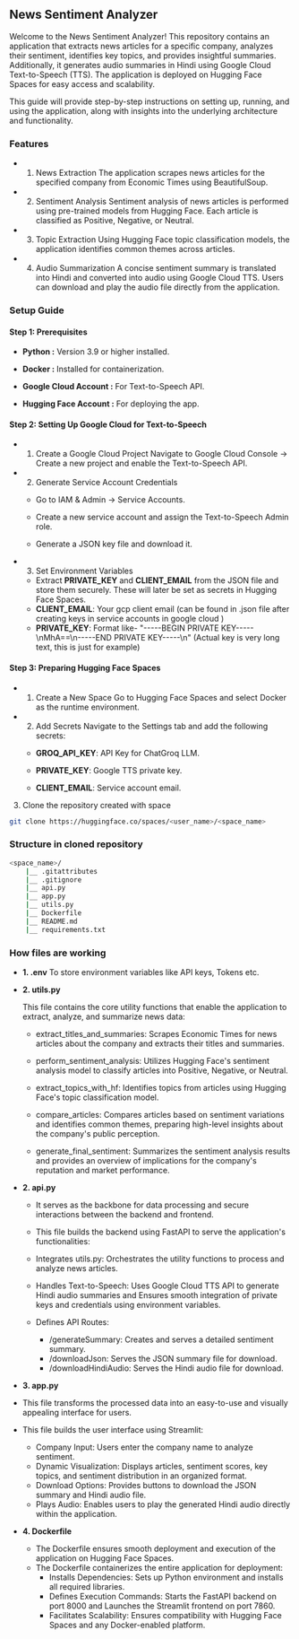 ## News Sentiment Analyzer
Welcome to the News Sentiment Analyzer! This repository contains an application that extracts news articles for a specific company, analyzes their sentiment, identifies key topics, and provides insightful summaries. Additionally, it generates audio summaries in Hindi using Google Cloud Text-to-Speech (TTS). The application is deployed on Hugging Face Spaces for easy access and scalability.

This guide will provide step-by-step instructions on setting up, running, and using the application, along with insights into the underlying architecture and functionality.

### Features
- 1. News Extraction
The application scrapes news articles for the specified company from Economic Times using BeautifulSoup.

- 2. Sentiment Analysis
Sentiment analysis of news articles is performed using pre-trained models from Hugging Face. Each article is classified as Positive, Negative, or Neutral.

- 3. Topic Extraction
Using Hugging Face topic classification models, the application identifies common themes across articles.

- 4. Audio Summarization
A concise sentiment summary is translated into Hindi and converted into audio using Google Cloud TTS. Users can download and play the audio file directly from the application.


### Setup Guide
#### Step 1: Prerequisites
- **Python :** Version 3.9 or higher installed.

- **Docker :** Installed for containerization.

- **Google Cloud Account :** For Text-to-Speech API.

- **Hugging Face Account :** For deploying the app.


#### Step 2: Setting Up Google Cloud for Text-to-Speech

- 1. Create a Google Cloud Project 
Navigate to Google Cloud Console -> Create a new project and enable the Text-to-Speech API.

- 2. Generate Service Account Credentials
    - Go to IAM & Admin → Service Accounts.

    - Create a new service account and assign the Text-to-Speech Admin role.

    - Generate a JSON key file and download it.

- 3. Set Environment Variables
    - Extract **PRIVATE_KEY** and **CLIENT_EMAIL** from the JSON file and store them securely. These will later be set as secrets in Hugging Face Spaces.
    - **CLIENT_EMAIL**: Your gcp client email (can be found in .json file after creating keys in service accounts in google cloud )
    - **PRIVATE_KEY**: Format like- "-----BEGIN PRIVATE KEY-----\nMhA==\n-----END PRIVATE KEY-----\n" (Actual key is very long text, this is just for example)

#### Step 3: Preparing Hugging Face Spaces
- 1. Create a New Space
Go to Hugging Face Spaces and select Docker as the runtime environment.

- 2. Add Secrets
    Navigate to the Settings tab and add the following secrets:

    - **GROQ_API_KEY**: API Key for ChatGroq LLM.

    - **PRIVATE_KEY**: Google TTS private key.

    - **CLIENT_EMAIL**: Service account email.

3. Clone the repository created  with space
```bash 
git clone https://huggingface.co/spaces/<user_name>/<space_name>
```

### Structure in cloned repository

```bash
<space_name>/
    |__ .gitattributes
    |__ .gitignore
    |__ api.py
    |__ app.py
    |__ utils.py
    |__ Dockerfile
    |__ README.md
    |__ requirements.txt
```

### How files are working

- **1. .env**  To store environment variables like API keys, Tokens etc.

- **2. utils.py** 

    This file contains the core utility functions that enable the application to extract, analyze, and summarize news data:

    - extract_titles_and_summaries: Scrapes Economic Times for news articles about the company and extracts their titles and summaries.

    - perform_sentiment_analysis: Utilizes Hugging Face's sentiment analysis model to classify articles into Positive, Negative, or Neutral.

    - extract_topics_with_hf: Identifies topics from articles using Hugging Face's topic classification model.

    - compare_articles: Compares articles based on sentiment variations and identifies common themes, preparing high-level insights about the company's public perception.

    - generate_final_sentiment: Summarizes the sentiment analysis results and provides an overview of implications for the company's reputation and market performance.

- **2. api.py** 

    - It serves as the backbone for data processing and secure interactions between the backend and frontend.
    - This file builds the backend using FastAPI to serve the application's functionalities:

    - Integrates utils.py: Orchestrates the utility functions to process and analyze news articles.

    - Handles Text-to-Speech: Uses Google Cloud TTS API to generate Hindi audio summaries and Ensures smooth integration of private keys and credentials using environment variables.

    - Defines API Routes:
        - /generateSummary: Creates and serves a detailed sentiment summary.
        - /downloadJson: Serves the JSON summary file for download.
        - /downloadHindiAudio: Serves the Hindi audio file for download.



- **3. app.py**

- This file transforms the processed data into an easy-to-use and visually appealing interface for users.
- This file builds the user interface using Streamlit:
    - Company Input: Users enter the company name to analyze sentiment.
    - Dynamic Visualization: Displays articles, sentiment scores, key topics, and sentiment distribution in an organized format.
    - Download Options: Provides buttons to download the JSON summary and Hindi audio file.
    - Plays Audio: Enables users to play the generated Hindi audio directly within the application.

- **4. Dockerfile**

    - The Dockerfile ensures smooth deployment and execution of the application on Hugging Face Spaces.
    - The Dockerfile containerizes the entire application for deployment:
        - Installs Dependencies: Sets up Python environment and installs all required libraries.
        - Defines Execution Commands: Starts the FastAPI backend on port 8000 and Launches the Streamlit frontend on port 7860.
        - Facilitates Scalability: Ensures compatibility with Hugging Face Spaces and any Docker-enabled platform.

